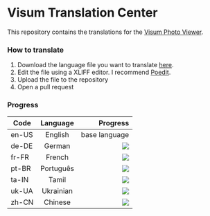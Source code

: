 # Visum Translation Center

This repository contains the translations for the [Visum Photo Viewer](https://visum.luandersonn.com).

### How to translate
1. Download the language file you want to translate [here](files/).
2. Edit the file using a XLIFF editor. I recommend [Poedit](https://poedit.net/).
3. Upload the file to the repository
4. Open a pull request

### Progress
| Code  | Language | Progress |
|------ |:--------:|-----:|
| en-US | English | base language |
| de-DE | German | ![](https://us-central1-progress-markdown.cloudfunctions.net/progress/53)
| fr-FR | French | ![](https://us-central1-progress-markdown.cloudfunctions.net/progress/53)
| pt-BR | Português | ![](https://us-central1-progress-markdown.cloudfunctions.net/progress/100) |
| ta-IN | Tamil | ![](https://us-central1-progress-markdown.cloudfunctions.net/progress/40) |
| uk-UA | Ukrainian | ![](https://us-central1-progress-markdown.cloudfunctions.net/progress/98) |
| zh-CN | Chinese | ![](https://us-central1-progress-markdown.cloudfunctions.net/progress/86) |
